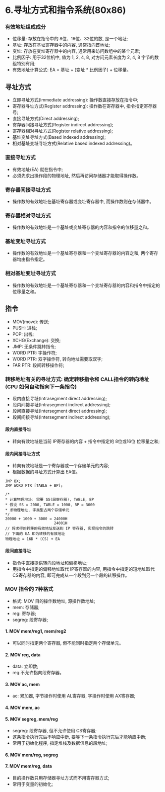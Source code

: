 # 6.寻址方式和指令系统(80x86)
### 有效地址组成成分
- 位移量: 存放在指令中的 8位、16位、32位的数, 是一个地址;
- 基址: 存放在基址寄存器中的内容, 通常指向首地址;
- 变址: 存放在变址寄存器中的内容, 通常用来访问数组中的某个元素;
- 比例因子: 用于32位机中, 值为 1, 2, 4, 8, 对方问元素长度为 2, 4, 8 字节的数组特别有用;
- 有效地址计算公式: EA = 基址 + (变址 * 比例因子) + 位移量。

## 寻址方式
- 立即寻址方式(Immediate addressing): 操作数直接存放在指令中;
- 寄存器寻址方式(Register addressing): 操作数在寄存器中, 指令指定寄存器号;
- 直接寻址方式(Direct addressing);
- 寄存器间接寻址方式(Register indirect addressing);
- 寄存器相对寻址方式(Register relative addressing);
- 基址变址寻址方式(Based indexed addressing);
- 相对基址变址寻址方式(Relative based indexed addressing)。

### 直接寻址方式
- 有效地址(EA) 就在指令中;
- 必须先求出操作段的物理地址, 然后再访问存储器才能取得操作数。

### 寄存器间接寻址方式
- 操作数的有效地址在基址寄存器或变址寄存器中, 而操作数则在存储器中。

### 寄存器相对寻址方式
- 操作数的有效地址是一个基址或变址寄存器的内容和指令的位移量之和。

### 基址变址寻址方式
- 操作数的有效地址是一个基址寄存器和一个变址寄存器的内容之和, 两个寄存器均由指令指定。

### 相对基址变址寻址方式
- 操作数的有效地址是一个基址寄存器和一个变址寄存器的内容和指令中指定的位移量之和。

## 指令
- MOV(move): 传送;
- PUSH: 进栈;
- POP: 出栈;
- XCHG(Exchange): 交换;
- JMP: 无条件跳转指令;
- WORD PTR: 字操作符;
- WORD PTR: 双字操作符, 转向地址需要取双字;
- FAR PTR: 段间转移操作符;

### 转移地址有关的寻址方式: 确定转移指令和 CALL指令的转向地址(CPU 如何自动指向下一条指令)
- 段内直接寻址(Intrasegment direct addressing);
- 段内间接寻址(Intrasegment indirect addressing);
- 段间直接寻址(Intersegment direct addressing);
- 段间间接寻址(Intersegment indirect addressing);

#### 段内直接寻址
- 转向有效地址是当前 IP寄存器的内容 + 指令中指定的 8位或16位 位移量之和;

#### 段内间接寻址方式
- 转向有效地址是一个寄存器或一个存储单元的内容;
- 根据数据的寻址方式计算出 EA值。
```
JMP BX;
JMP WORD PTR [TABLE + BP];

/*
* 计算物理地址: 需要 SS(段寄存器), TABLE, BP
* 假设 SS = 2000, TABLE = 1000, BP = 3000
* 求物理地址, 字类型占两个存储单元
*/
20000 + 1000 + 3000 = 24000H
                      24001H
// 将求得的转移的有效地址发送到 IP 寄存器, 实现指令的跳转
// 下面的 EA 即为转移的有效地址
物理地址 = 16D * (CS) + EA
```

#### 段间直接寻址
- 指令中直接提供转向段地址和偏移地址;
- 用指令中指定的偏移地址取代 IP寄存器的内容, 用指令中指定的短地址取代 CS寄存器的内容, 即可完成从一个段到另一个段的转移操作。

### MOV 指令的 7种格式
- 格式: MOV 目的操作数地址, 源操作数地址;
- mem: 存储器;
- reg: 寄存器;
- segreg: 段寄存器;

#### 1. MOV mem/reg1, mem/reg2
- 可以同时指定两个寄存器, 但不能同时指定两个存储单元。

#### 2. MOV reg, data
- data: 立即数;
- reg 不允许指向段寄存器。

#### 3. MOV ac, mem
- ac: 累加器, 字节操作时使用 AL寄存器, 字操作时使用 AX寄存器;

#### 4. MOV mem, ac

#### 5. MOV segreg, mem/reg
- segreg: 段寄存器, 但不允许使用 CS寄存器;
- 这条指令执行完后不响应中断, 要等下一条指令执行完后才能响应中断;
- 常用于初始化程序, 指定堆栈及数据信息的段地址;
#### 6. MOV mem/reg, segreg

#### 7. MOV mem/reg, data
- 目的操作数只用存储器寻址方式而不用寄存器方式;
- 常用于变量的初始化;
